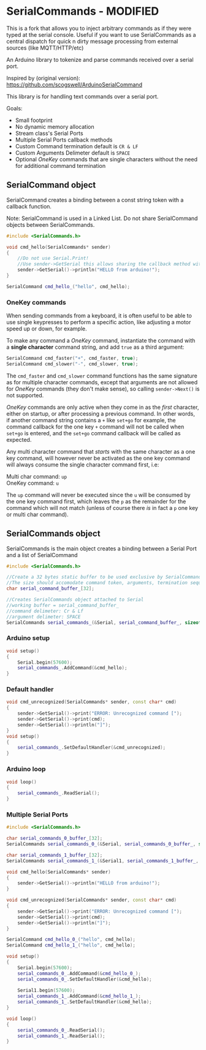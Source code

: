 # SerialCommands - MODIFIED
This is a fork that allows you to inject arbitrary commands as if they were typed at the serial console. Useful if you want to use SerialCommands as a central dispatch for quick n dirty message processing from external sources (like MQTT/HTTP/etc)

An Arduino library to tokenize and parse commands received over a serial port. 

Inspired by (original version):
https://github.com/scogswell/ArduinoSerialCommand

This library is for handling text commands over a serial port.

Goals:
* Small footprint
* No dynamic memory allocation
* Stream class's Serial Ports
* Multiple Serial Ports callback methods
* Custom Command termination default is `CR & LF`
* Custom Arguments Delimeter default is `SPACE`
* Optional _OneKey_ commands that are single characters without the need for
    additional command termination

## SerialCommand object

SerialCommand creates a binding between a const string token with a callback function.

Note:
SerialCommand is used in a Linked List. Do not share SerialCommand objects between SerialCommands.

```c++
#include <SerialCommands.h>

void cmd_hello(SerialCommands* sender)
{
	//Do not use Serial.Print!
	//Use sender->GetSerial this allows sharing the callback method with multiple Serial Ports
	sender->GetSerial()->println("HELLO from arduino!");
}

SerialCommand cmd_hello_("hello", cmd_hello);
```

### OneKey commands

When sending commands from a keyboard, it is often useful to be able to use
single keypresses to perform a specific action, like adjusting a motor speed up
or down, for example.

To make any command a _OneKey_ command, instantiate the command with a **single
character** command string, and add `true` as a third argument:

```c++
SerialCommand cmd_faster("+", cmd_faster, true);
SerialCommand cmd_slower("-", cmd_slower, true);
```

The `cmd_faster` and `cmd_slower` command functions has the same signature as
for multiple character commands, except that arguments are not allowed for
_OneKey_ commands (they don't make sense), so calling `sender->Next()` is not
supported.

_OneKey_ commands are only active when they come in as the _first_ character,
either on startup, or after processing a previous command. In other words, if
another command string contains a `+` like `set+go` for example, the command
callback for the one key `+` command will not be called when `set+go` is
entered, and the `set+go` command callback will be called as expected.

Any multi character command that _starts_ with the same character as a one key
command, will however never be activated as the one key command will always
consume the single character command first, i.e:

Multi char command: `up`  
OneKey command: `u`

The `up` command will never be executed since the `u` will be consumed by the
one key command first, which leaves the `p` as the remainder for the command
which will not match (unless of course there *is* in fact a `p` one key or multi char
command).

## SerialCommands object

SerialCommands is the main object creates a binding between a Serial Port and a list of SerialCommand

```c++
#include <SerialCommands.h>

//Create a 32 bytes static buffer to be used exclusive by SerialCommands object.
//The size should accomodate command token, arguments, termination sequence and string delimeter \0 char.
char serial_command_buffer_[32];

//Creates SerialCommands object attached to Serial
//working buffer = serial_command_buffer_
//command delimeter: Cr & Lf
//argument delimeter: SPACE
SerialCommands serial_commands_(&Serial, serial_command_buffer_, sizeof(serial_command_buffer_), "\r\n", " ");
```

### Arduino setup

```c++
void setup() 
{
	Serial.begin(57600);
	serial_commands_.AddCommand(&cmd_hello);
}
```
### Default handler

```c++
void cmd_unrecognized(SerialCommands* sender, const char* cmd)
{
	sender->GetSerial()->print("ERROR: Unrecognized command [");
	sender->GetSerial()->print(cmd);
	sender->GetSerial()->println("]");
}
void setup() 
{
	serial_commands_.SetDefaultHandler(&cmd_unrecognized);
}
```
### Arduino loop

```c++
void loop() 
{
	serial_commands_.ReadSerial();
}
```

### Multiple Serial Ports
```c++
#include <SerialCommands.h>

char serial_commands_0_buffer_[32];
SerialCommands serial_commands_0_(&Serial, serial_commands_0_buffer_, sizeof(serial_commands_0_buffer_));

char serial_commands_1_buffer_[32];
SerialCommands serial_commands_1_(&Serial1, serial_commands_1_buffer_, sizeof(serial_commands_1_buffer_));

void cmd_hello(SerialCommands* sender)
{
	sender->GetSerial()->println("HELLO from arduino!");
}

void cmd_unrecognized(SerialCommands* sender, const char* cmd)
{
	sender->GetSerial()->print("ERROR: Unrecognized command [");
	sender->GetSerial()->print(cmd);
	sender->GetSerial()->println("]");
}

SerialCommand cmd_hello_0_("hello", cmd_hello);
SerialCommand cmd_hello_1_("hello", cmd_hello);

void setup() 
{
    Serial.begin(57600);
	serial_commands_0_.AddCommand(&cmd_hello_0_);
	serial_commands_0_.SetDefaultHandler(&cmd_hello);
	
    Serial1.begin(57600);
	serial_commands_1_.AddCommand(&cmd_hello_1_);
	serial_commands_1_.SetDefaultHandler(&cmd_hello);
}

void loop() 
{
	serial_commands_0_.ReadSerial();
	serial_commands_1_.ReadSerial();
}
```
